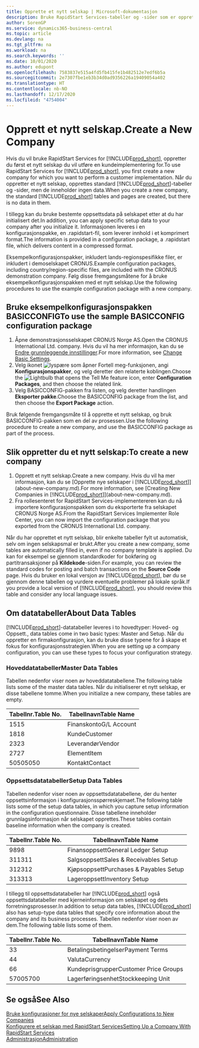 ```yaml
---
title: Opprette et nytt selskap | Microsoft-dokumentasjon
description: Bruke RapidStart Services-tabeller og -sider som er opprettet, uten at det finnes data for dem.
author: SorenGP
ms.service: dynamics365-business-central
ms.topic: article
ms.devlang: na
ms.tgt_pltfrm: na
ms.workload: na
ms.search.keywords: ''
ms.date: 10/01/2020
ms.author: edupont
ms.openlocfilehash: 7583837e515a4fd5fb415fe1b482512e7edf6b5a
ms.sourcegitcommit: 2e7307fbe1eb3b34d0ad9356226a19409054a402
ms.translationtype: HT
ms.contentlocale: nb-NO
ms.lasthandoff: 12/17/2020
ms.locfileid: "4754004"
---
```

# <a name="create-a-new-company"></a><span data-ttu-id="34943-103">Opprett et nytt selskap.</span><span class="sxs-lookup"><span data-stu-id="34943-103">Create a New Company</span></span>
<span data-ttu-id="34943-104">Hvis du vil bruke RapidStart Services for [!INCLUDE[prod_short](includes/prod_short.md)], oppretter du først et nytt selskap du vil utføre en kundeimplementering for.</span><span class="sxs-lookup"><span data-stu-id="34943-104">To use RapidStart Services for [!INCLUDE[prod_short](includes/prod_short.md)], you first create a new company for which you want to perform a customer implementation.</span></span> <span data-ttu-id="34943-105">Når du oppretter et nytt selskap, opprettes standard [!INCLUDE[prod_short](includes/prod_short.md)]-tabeller og -sider, men de inneholder ingen data.</span><span class="sxs-lookup"><span data-stu-id="34943-105">When you create a new company, the standard [!INCLUDE[prod_short](includes/prod_short.md)] tables and pages are created, but there is no data in them.</span></span>

<span data-ttu-id="34943-106">I tillegg kan du bruke bestemte oppsettsdata på selskapet etter at du har initialisert det.</span><span class="sxs-lookup"><span data-stu-id="34943-106">In addition, you can apply specific setup data to your company after you initialize it.</span></span> <span data-ttu-id="34943-107">Informasjonen leveres i en konfigurasjonspakke, en .rapidstart-fil, som leverer innhold i et komprimert format.</span><span class="sxs-lookup"><span data-stu-id="34943-107">The information is provided in a configuration package, a .rapidstart file, which delivers content in a compressed format.</span></span>  

<span data-ttu-id="34943-108">Eksempelkonfigurasjonspakker, inkludert lands-regionspesifikke filer, er inkludert i demoselskapet CRONUS.</span><span class="sxs-lookup"><span data-stu-id="34943-108">Example configuration packages, including country/region-specific files, are included with the CRONUS demonstration company.</span></span> <span data-ttu-id="34943-109">Følg disse fremgangsmåtene for å bruke eksempelkonfigurasjonspakken med et nytt selskap.</span><span class="sxs-lookup"><span data-stu-id="34943-109">Use the following procedures to use the example configuration package with a new company.</span></span>  

## <a name="to-use-the-sample-basicconfig-configuration-package"></a><span data-ttu-id="34943-110">Bruke eksempelkonfigurasjonspakken BASICCONFIG</span><span class="sxs-lookup"><span data-stu-id="34943-110">To use the sample BASICCONFIG configuration package</span></span>  
1. <span data-ttu-id="34943-111">Åpne demonstrasjonsselskapet CRONUS Norge AS.</span><span class="sxs-lookup"><span data-stu-id="34943-111">Open the CRONUS International Ltd. company.</span></span> <span data-ttu-id="34943-112">Hvis du vil ha mer informasjon, kan du se [Endre grunnleggende innstillinger](ui-change-basic-settings.md).</span><span class="sxs-lookup"><span data-stu-id="34943-112">For more information, see [Change Basic Settings](ui-change-basic-settings.md).</span></span>
2. <span data-ttu-id="34943-113">Velg ikonet ![lyspære som åpner Fortell meg-funksjonen](media/ui-search/search_small.png "Fortell hva du vil gjøre"), angi **Konfigurasjonspakker**, og velg deretter den relaterte koblingen.</span><span class="sxs-lookup"><span data-stu-id="34943-113">Choose the ![Lightbulb that opens the Tell Me feature](media/ui-search/search_small.png "Tell me what you want to do") icon, enter **Configuration Packages**, and then choose the related link.</span></span>  
3. <span data-ttu-id="34943-114">Velg BASICCONFIG-pakken fra listen, og velg deretter handlingen **Eksporter pakke**.</span><span class="sxs-lookup"><span data-stu-id="34943-114">Choose the BASICCONFIG package from the list, and then choose the **Export Package** action.</span></span>  

<span data-ttu-id="34943-115">Bruk følgende fremgangsmåte til å opprette et nytt selskap, og bruk BASICCONFIG-pakken som en del av prosessen.</span><span class="sxs-lookup"><span data-stu-id="34943-115">Use the following procedure to create a new company, and use the BASICCONFIG package as part of the process.</span></span>  

## <a name="to-create-a-new-company"></a><span data-ttu-id="34943-116">Slik oppretter du et nytt selskap:</span><span class="sxs-lookup"><span data-stu-id="34943-116">To create a new company</span></span>  
1. <span data-ttu-id="34943-117">Opprett et nytt selskap.</span><span class="sxs-lookup"><span data-stu-id="34943-117">Create a new company.</span></span> <span data-ttu-id="34943-118">Hvis du vil ha mer informasjon, kan du se [Opprette nye selskaper i [!INCLUDE[prod_short](includes/prod_short.md)]](about-new-company.md).</span><span class="sxs-lookup"><span data-stu-id="34943-118">For more information, see [Creating New Companies in [!INCLUDE[prod_short](includes/prod_short.md)]](about-new-company.md).</span></span>
2. <span data-ttu-id="34943-119">Fra rollesenteret for RapidStart Services-implementereren kan du nå importere konfigurasjonspakken som du eksporterte fra selskapet CRONUS Norge AS.</span><span class="sxs-lookup"><span data-stu-id="34943-119">From the RapidStart Services Implementer Role Center, you can now import the configuration package that you exported from the CRONUS International Ltd. company.</span></span>

<span data-ttu-id="34943-120">Når du har opprettet et nytt selskap, blir enkelte tabeller fylt ut automatisk, selv om ingen selskapsmal er brukt.</span><span class="sxs-lookup"><span data-stu-id="34943-120">After you create a new company, some tables are automatically filled in, even if no company template is applied.</span></span> <span data-ttu-id="34943-121">Du kan for eksempel se gjennom standardkoder for bokføring og partitransaksjoner på **Kildekode**-siden.</span><span class="sxs-lookup"><span data-stu-id="34943-121">For example, you can review the standard codes for posting and batch transactions on the **Source Code** page.</span></span> <span data-ttu-id="34943-122">Hvis du bruker en lokal versjon av [!INCLUDE[prod_short](includes/prod_short.md)], bør du se gjennom denne tabellen og vurdere eventuelle problemer på lokale språk.</span><span class="sxs-lookup"><span data-stu-id="34943-122">If you provide a local version of [!INCLUDE[prod_short](includes/prod_short.md)], you should review this table and consider any local language issues.</span></span>

## <a name="about-data-tables"></a><span data-ttu-id="34943-123">Om datatabeller</span><span class="sxs-lookup"><span data-stu-id="34943-123">About Data Tables</span></span>
[!INCLUDE[prod_short](includes/prod_short.md)]<span data-ttu-id="34943-124">-datatabeller leveres i to hovedtyper: Hoved- og Oppsett.</span><span class="sxs-lookup"><span data-stu-id="34943-124">, data tables come in two basic types: Master and Setup.</span></span> <span data-ttu-id="34943-125">Når du oppretter en firmakonfigurasjon, kan du bruke disse typene for å skape et fokus for konfigurasjonsstrategien.</span><span class="sxs-lookup"><span data-stu-id="34943-125">When you are setting up a company configuration, you can use these types to focus your configuration strategy.</span></span>  

### <a name="master-data-tables"></a><span data-ttu-id="34943-126">Hoveddatatabeller</span><span class="sxs-lookup"><span data-stu-id="34943-126">Master Data Tables</span></span>  
<span data-ttu-id="34943-127">Tabellen nedenfor viser noen av hoveddatatabellene.</span><span class="sxs-lookup"><span data-stu-id="34943-127">The following table lists some of the master data tables.</span></span> <span data-ttu-id="34943-128">Når du initialiserer et nytt selskap, er disse tabellene tomme.</span><span class="sxs-lookup"><span data-stu-id="34943-128">When you initialize a new company, these tables are empty.</span></span>  

|<span data-ttu-id="34943-129">Tabellnr.</span><span class="sxs-lookup"><span data-stu-id="34943-129">Table No.</span></span>|<span data-ttu-id="34943-130">Tabellnavn</span><span class="sxs-lookup"><span data-stu-id="34943-130">Table Name</span></span>|  
|-------------------|--------------------|  
|<span data-ttu-id="34943-131">15</span><span class="sxs-lookup"><span data-stu-id="34943-131">15</span></span>|<span data-ttu-id="34943-132">Finanskonto</span><span class="sxs-lookup"><span data-stu-id="34943-132">G/L Account</span></span>|  
|<span data-ttu-id="34943-133">18</span><span class="sxs-lookup"><span data-stu-id="34943-133">18</span></span>|<span data-ttu-id="34943-134">Kunde</span><span class="sxs-lookup"><span data-stu-id="34943-134">Customer</span></span>|  
|<span data-ttu-id="34943-135">23</span><span class="sxs-lookup"><span data-stu-id="34943-135">23</span></span>|<span data-ttu-id="34943-136">Leverandør</span><span class="sxs-lookup"><span data-stu-id="34943-136">Vendor</span></span>|  
|<span data-ttu-id="34943-137">27</span><span class="sxs-lookup"><span data-stu-id="34943-137">27</span></span>|<span data-ttu-id="34943-138">Element</span><span class="sxs-lookup"><span data-stu-id="34943-138">Item</span></span>|  
|<span data-ttu-id="34943-139">5050</span><span class="sxs-lookup"><span data-stu-id="34943-139">5050</span></span>|<span data-ttu-id="34943-140">Kontakt</span><span class="sxs-lookup"><span data-stu-id="34943-140">Contact</span></span>|  

### <a name="setup-data-tables"></a><span data-ttu-id="34943-141">Oppsettsdatatabeller</span><span class="sxs-lookup"><span data-stu-id="34943-141">Setup Data Tables</span></span>  
<span data-ttu-id="34943-142">Tabellen nedenfor viser noen av oppsettsdatatabellene, der du henter oppsettsinformasjon i konfigurasjonsspørreskjemaet.</span><span class="sxs-lookup"><span data-stu-id="34943-142">The following table lists some of the setup data tables, in which you capture setup information in the configuration questionnaire.</span></span> <span data-ttu-id="34943-143">Disse tabellene inneholder grunnlagsinformasjon når selskapet opprettes.</span><span class="sxs-lookup"><span data-stu-id="34943-143">These tables contain baseline information when the company is created.</span></span>  

|<span data-ttu-id="34943-144">Tabellnr.</span><span class="sxs-lookup"><span data-stu-id="34943-144">Table No.</span></span>|<span data-ttu-id="34943-145">Tabellnavn</span><span class="sxs-lookup"><span data-stu-id="34943-145">Table Name</span></span>|  
|-------------------|--------------------|  
|<span data-ttu-id="34943-146">98</span><span class="sxs-lookup"><span data-stu-id="34943-146">98</span></span>|<span data-ttu-id="34943-147">Finansoppsett</span><span class="sxs-lookup"><span data-stu-id="34943-147">General Ledger Setup</span></span>|  
|<span data-ttu-id="34943-148">311</span><span class="sxs-lookup"><span data-stu-id="34943-148">311</span></span>|<span data-ttu-id="34943-149">Salgsoppsett</span><span class="sxs-lookup"><span data-stu-id="34943-149">Sales & Receivables Setup</span></span>|  
|<span data-ttu-id="34943-150">312</span><span class="sxs-lookup"><span data-stu-id="34943-150">312</span></span>|<span data-ttu-id="34943-151">Kjøpsoppsett</span><span class="sxs-lookup"><span data-stu-id="34943-151">Purchases & Payables Setup</span></span>|  
|<span data-ttu-id="34943-152">313</span><span class="sxs-lookup"><span data-stu-id="34943-152">313</span></span>|<span data-ttu-id="34943-153">Lageroppsett</span><span class="sxs-lookup"><span data-stu-id="34943-153">Inventory Setup</span></span>|  

<span data-ttu-id="34943-154">I tillegg til oppsettsdatatabeller har [!INCLUDE[prod_short](includes/prod_short.md)] også oppsettsdatatabeller med kjerneinformasjon om selskapet og dets forretningsprosesser.</span><span class="sxs-lookup"><span data-stu-id="34943-154">In addition to setup data tables, [!INCLUDE[prod_short](includes/prod_short.md)] also has setup-type data tables that specify core information about the company and its business processes.</span></span> <span data-ttu-id="34943-155">Tabellen nedenfor viser noen av dem.</span><span class="sxs-lookup"><span data-stu-id="34943-155">The following table lists some of them.</span></span>  

|<span data-ttu-id="34943-156">Tabellnr.</span><span class="sxs-lookup"><span data-stu-id="34943-156">Table No.</span></span>|<span data-ttu-id="34943-157">Tabellnavn</span><span class="sxs-lookup"><span data-stu-id="34943-157">Table Name</span></span>|  
|-------------------|--------------------|  
|<span data-ttu-id="34943-158">3</span><span class="sxs-lookup"><span data-stu-id="34943-158">3</span></span>|<span data-ttu-id="34943-159">Betalingsbetingelser</span><span class="sxs-lookup"><span data-stu-id="34943-159">Payment Terms</span></span>|  
|<span data-ttu-id="34943-160">4</span><span class="sxs-lookup"><span data-stu-id="34943-160">4</span></span>|<span data-ttu-id="34943-161">Valuta</span><span class="sxs-lookup"><span data-stu-id="34943-161">Currency</span></span>|  
|<span data-ttu-id="34943-162">6</span><span class="sxs-lookup"><span data-stu-id="34943-162">6</span></span>|<span data-ttu-id="34943-163">Kundeprisgrupper</span><span class="sxs-lookup"><span data-stu-id="34943-163">Customer Price Groups</span></span>|  
|<span data-ttu-id="34943-164">5700</span><span class="sxs-lookup"><span data-stu-id="34943-164">5700</span></span>|<span data-ttu-id="34943-165">Lagerføringsenhet</span><span class="sxs-lookup"><span data-stu-id="34943-165">Stockkeeping Unit</span></span>|

  

## <a name="see-also"></a><span data-ttu-id="34943-166">Se også</span><span class="sxs-lookup"><span data-stu-id="34943-166">See Also</span></span>  
[<span data-ttu-id="34943-167">Bruke konfigurasjoner for nye selskaper</span><span class="sxs-lookup"><span data-stu-id="34943-167">Apply Configurations to New Companies</span></span>](admin-apply-configuration-to-new-companies.md)  
[<span data-ttu-id="34943-168">Konfigurere et selskap med RapidStart Services</span><span class="sxs-lookup"><span data-stu-id="34943-168">Setting Up a Company With RapidStart Services</span></span>](admin-set-up-a-company-with-rapidstart.md)  
[<span data-ttu-id="34943-169">Administrasjon</span><span class="sxs-lookup"><span data-stu-id="34943-169">Administration</span></span>](admin-setup-and-administration.md)

